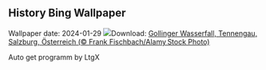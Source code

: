 ## History Bing Wallpaper
Wallpaper date: 2024-01-29
![](https://www.bing.com/th?id=OHR.GollingerFalls_DE-DE0072333494_UHD.jpg&w=1000)Download: [Gollinger Wasserfall, Tennengau, Salzburg, Österreich (© Frank Fischbach/Alamy Stock Photo)](https://www.bing.com/th?id=OHR.GollingerFalls_DE-DE0072333494_UHD.jpg)

Auto get programm by LtgX
